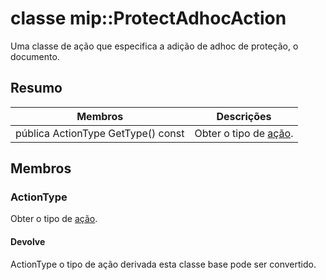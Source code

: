 # <a name="class-mipprotectadhocaction"></a>classe mip::ProtectAdhocAction 
Uma classe de ação que especifica a adição de adhoc de proteção, o documento.
  
## <a name="summary"></a>Resumo
 Membros                        | Descrições                                
--------------------------------|---------------------------------------------
pública ActionType GetType() const  |  Obter o tipo de [ação](#classmip_1_1_action).
  
## <a name="members"></a>Membros
  
### <a name="actiontype"></a>ActionType
Obter o tipo de [ação](#classmip_1_1_action).
  
#### <a name="returns"></a>Devolve
ActionType o tipo de ação derivada esta classe base pode ser convertido.